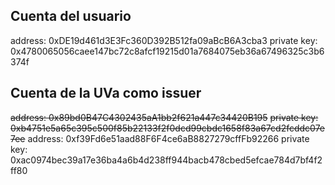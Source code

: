 ## Cuenta del usuario 
address: 0xDE19d461d3E3Fc360D392B512fa09aBcB6A3cba3
private key: 0x4780065056caee147bc72c8afcf19215d01a7684075eb36a67496325c3b6374f

## Cuenta de la UVa como issuer
~~address: 0x89bd0B47C4302435aA1bb2f621a447c34420B195~~
~~private key: 0xb4751e5a65c395c500f85b22133f2f0dcd99cbdc1658f83a67cd2fcddc07e7ee~~
address: 0xf39Fd6e51aad88F6F4ce6aB8827279cffFb92266
private key: 0xac0974bec39a17e36ba4a6b4d238ff944bacb478cbed5efcae784d7bf4f2ff80 